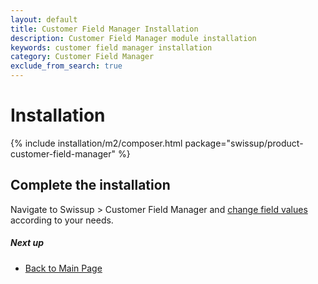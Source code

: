 ```yaml
---
layout: default
title: Customer Field Manager Installation
description: Customer Field Manager module installation
keywords: customer field manager installation
category: Customer Field Manager
exclude_from_search: true
---
```


# Installation

{% include installation/m2/composer.html package="swissup/product-customer-field-manager" %}

## Complete the installation

Navigate to Swissup > Customer Field Manager and
[change field values](/m2/extensions/customer-field-manager/usage/) according to your needs.

##### Next up

 -  [Back to Main Page](../)

